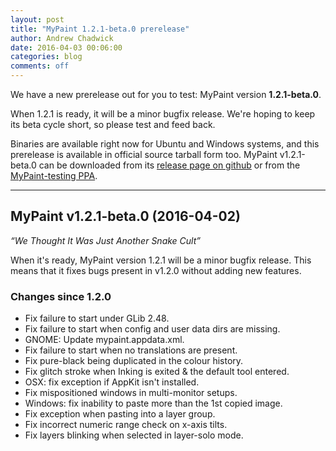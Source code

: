 ```yaml
---
layout: post
title: "MyPaint 1.2.1-beta.0 prerelease"
author: Andrew Chadwick
date: 2016-04-03 00:06:00
categories: blog
comments: off
---
```


We have a new prerelease out for you to test:
MyPaint version **1.2.1-beta.0**.

When 1.2.1 is ready, it will be a minor bugfix release.
We're hoping to keep its beta cycle short,
so please test and feed back.

Binaries are available right now for Ubuntu and Windows systems,
and this prerelease is available in official source tarball form too.
MyPaint v1.2.1-beta.0 can be downloaded from its
[release page on github](https://github.com/mypaint/mypaint/releases/tag/v1.2.1-beta.0)
or from the
[MyPaint-testing PPA](https://launchpad.net/~achadwick/+archive/ubuntu/mypaint-testing).

-------------------

## MyPaint v1.2.1-beta.0 (2016-04-02)

_“We Thought It Was Just Another Snake Cult”_

When it's ready, MyPaint version 1.2.1 will be a minor bugfix release.
This means that it fixes bugs present in v1.2.0 without adding new
features.

### Changes since 1.2.0

* Fix failure to start under GLib 2.48.
* Fix failure to start when config and user data dirs are missing.
* GNOME: Update mypaint.appdata.xml.
* Fix failure to start when no translations are present.
* Fix pure-black being duplicated in the colour history.
* Fix glitch stroke when Inking is exited & the default tool entered.
* OSX: fix exception if AppKit isn't installed.
* Fix mispositioned windows in multi-monitor setups.
* Windows: fix inability to paste more than the 1st copied image.
* Fix exception when pasting into a layer group.
* Fix incorrect numeric range check on x-axis tilts.
* Fix layers blinking when selected in layer-solo mode.

